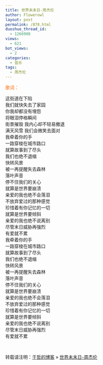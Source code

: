 ```yaml
---
title: 世界未末日-周杰伦
author: Flowerowl
layout: post
permalink: /878.html
duoshuo_thread_id:
  - 1266908
views:
  - 621
bot_views:
  - 2
categories:
  - 音乐
tags:
  - 周杰伦
---
```

  
<span class="Apple-style-span" style="color: #ff6600;">歌词：</span>

这街道在下陷  
我们就快失去了家园  
你我却都没有埋怨  
将眼泪停格瞬间  
街景摧毁 我内心却不轻易撤退  
满天风雪 我们会微笑去面对  
我牵着你的手  
一路穿梭在城市路口  
就算故事到了尽头  
我们也绝不退缩  
快转风景  
被一再提醒失去森林  
落叶声音  
停不住我们的关心  
就算是世界要崩溃  
亲爱的我也绝不会落泪  
不放弃爱过的那种感觉  
珍惜着有你记忆的一切  
就算是世界要倾斜  
亲爱的我也绝不说离别  
尽管末日威胁再强烈  
有爱就不累  
我牵着你的手  
一路穿梭在城市路口  
就算故事到了尽头  
我们也绝不退缩  
快转风景  
被一再提醒失去森林  
落叶声音  
停不住我们的关心  
就算是世界要崩溃  
亲爱的我也绝不会落泪  
不放弃爱过的那种感觉  
珍惜着有你记忆的一切  
就算是世界要倾斜  
亲爱的我也绝不说离别  
尽管末日威胁再强烈  
有爱就不累

&nbsp;

转载请注明：[于哲的博客][1] &raquo; [世界未末日-周杰伦][2]

 [1]: http://lazynight.me
 [2]: http://lazynight.me/878.html